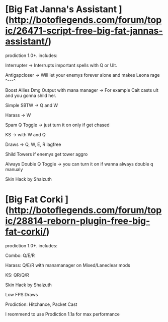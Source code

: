 [Big Fat Janna's Assistant ] (http://botoflegends.com/forum/topic/26471-script-free-big-fat-jannas-assistant/)
============
prodiction 1.0+. 
includes:

Interrupter -> Interrupts important spells with Q or Ult.

Antigapcloser -> Will let your enemys forever alone and makes Leona rage ^---^

Boost Allies Dmg Output with mana manager -> For example Cait casts ult and you gonna shild her.

Simple SBTW -> Q and W

Harass -> W

Spam Q Toggle -> just turn it on only if get chased

KS -> with W and Q

Draws -> Q, W, E, R lagfree

Shild Towers if enemys get tower aggro

Always Double Q Toggle -> you can turn it on if wanna always double q manualy

Skin Hack by Shalzuth



[Big Fat Corki ] (http://botoflegends.com/forum/topic/28814-reborn-plugin-free-big-fat-corki/)
============
prodiction 1.0+. 
includes:

Combo: Q/E/R

Harass: Q/E/R  with manamanager on Mixed/Laneclear mods

KS: QR/Q/R

Skin Hack by Shalzuth

Low FPS Draws

Prodiction: Hitchance, Packet Cast

I reommend to use Prodiction 1.1a for max performance
